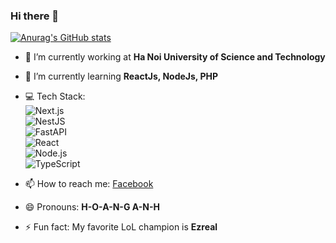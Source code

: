 ### Hi there 👋  

[![Anurag's GitHub stats](https://github-readme-stats.vercel.app/api?username=HoangAnhNguyen0710&show_icons=true&theme=radical)](https://github.com/anuraghazra/github-readme-stats)  

- 🔭 I’m currently working at **Ha Noi University of Science and Technology**  
- 🌱 I’m currently learning **ReactJs, NodeJs, PHP**  
- 💻 Tech Stack:  
  ![Next.js](https://img.shields.io/badge/Next.js-000000?style=flat&logo=nextdotjs&logoColor=white)  
  ![NestJS](https://img.shields.io/badge/NestJS-E0234E?style=flat&logo=nestjs&logoColor=white)  
  ![FastAPI](https://img.shields.io/badge/FastAPI-009688?style=flat&logo=fastapi&logoColor=white)  
  ![React](https://img.shields.io/badge/React-61DAFB?style=flat&logo=react&logoColor=black)  
  ![Node.js](https://img.shields.io/badge/Node.js-339933?style=flat&logo=nodedotjs&logoColor=white)  
  ![TypeScript](https://img.shields.io/badge/TypeScript-3178C6?style=flat&logo=typescript&logoColor=white)  

- 📫 How to reach me: [Facebook](https://www.facebook.com/hoanh.hk0710/)  
- 😄 Pronouns: **H-O-A-N-G A-N-H**  
- ⚡ Fun fact: My favorite LoL champion is **Ezreal**  

